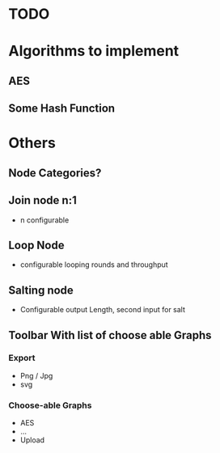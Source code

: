 # TODO

# Algorithms to implement

## AES

## Some Hash Function

# Others

## Node Categories?

## Join node n:1
* n configurable

## Loop Node
* configurable looping rounds and throughput

## Salting node
* Configurable output Length, second input for salt

## Toolbar With list of choose able Graphs

### Export
+ Png / Jpg
+ svg


### Choose-able Graphs
* AES
* ...
* Upload


